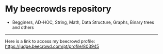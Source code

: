 # My beecrowds repository 

- Begginers, AD-HOC, String, Math, Data Structure, Graphs, Binary trees and others

<hr>

Here is a link to access my beecrowd profile: https://judge.beecrowd.com/pt/profile/803945
